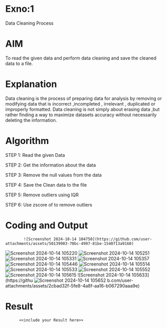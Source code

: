 # Exno:1
Data Cleaning Process

# AIM
To read the given data and perform data cleaning and save the cleaned data to a file.

# Explanation
Data cleaning is the process of preparing data for analysis by removing or modifying data that is incorrect ,incompleted , irrelevant , duplicated or improperly formatted. Data cleaning is not simply about erasing data ,but rather finding a way to maximize datasets accuracy without necessarily deleting the information.

# Algorithm
STEP 1: Read the given Data

STEP 2: Get the information about the data

STEP 3: Remove the null values from the data

STEP 4: Save the Clean data to the file

STEP 5: Remove outliers using IQR

STEP 6: Use zscore of to remove outliers

# Coding and Output
            ![Screenshot 2024-10-14 104750](https://github.com/user-attachments/assets/50139903-70bc-4997-81be-1540713a9160)
![Screenshot 2024-10-14 105220](https://github.com/user-attachments/assets/51af28b7-e545-431e-97f8-47f9d8911e97)
![Screenshot 2024-10-14 105251](https://github.com/user-attachments/assets/2145033c-1f3d-48aa-8b6c-c54878a69a95)
![Screenshot 2024-10-14 105331](https://github.com/user-attachments/assets/c6101641-3ee6-4e99-9137-132da5073d28)
![Screenshot 2024-10-14 105357](https://github.com/user-attachments/assets/0fe8523b-a279-40ca-b3ed-ae1374b1df1b)
![Screenshot 2024-10-14 105446](https://github.com/user-attachments/assets/222eaa0a-fb6a-47bf-aecb-179e38cc54c3)
![Screenshot 2024-10-14 105514](https://github.com/user-attachments/assets/671fcf73-72f2-4b1e-afb8-266b63cee30c)
![Screenshot 2024-10-14 105533](https://github.com/user-attachments/assets/fdb673b2-230c-41ed-bedb-497ee50d843b)
![Screenshot 2024-10-14 105552](https://github.com/user-attachments/assets/0ac13fe2-9537-4832-9c4d-a939c10a38e2)
![Screenshot 2024-10-14 105615](https://github.com/user-attachments/assets/fcd24c55-8319-40e2-9c4d-86231599df9c)
![Screenshot 2024-10-14 105633](https://githu
![Screenshot 2024-10-14 105652](https://github.com/user-attachments/assets/78ebe443-ce35-485d-b7d9-47602fd50883)
b.com/user-attachments/assets/2cbad32f-5fe8-4a8f-aa16-b067290aaa9e)
# Result
          <<include your Result here>>

